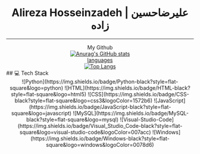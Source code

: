<h1 align="center">Alireza Hosseinzadeh | علیرضاحسین زاده</h1><hr>
<div align ="center">My Github</div>
<div align="center">
    <a href="#">
  <img src="https://github-readme-stats.vercel.app/api?username=alirezaturkoglan&hide=contribs,issues&show_icons=true&theme=radical" alt="Anurag's GitHub stats">
</div>
<div align="center">languages</div>
<div align="center">
  <a href="#">
    <img src="https://github-readme-stats.vercel.app/api/top-langs/?username=alirezaturkoglan&layout=donut&theme=radical" alt="Top Langs">
  </a>
</div>
## 💻 Tech Stack
<div align="center">
![Python](https://img.shields.io/badge/Python-black?style=flat-square&logo=python)
![HTML](https://img.shields.io/badge/HTML-black?style=flat-square&logo=html5)
![CSS](https://img.shields.io/badge/CSS-black?style=flat-square&logo=css3&logoColor=1572b6)
![JavaScript](https://img.shields.io/badge/JavaScript-black?style=flat-square&logo=javascript)
![MySQL](https://img.shields.io/badge/MySQL-black?style=flat-square&logo=mysql)
![Visual-Studio-Code](https://img.shields.io/badge/Visual_Studio_Code-black?style=flat-square&logo=visual-studio-code&logoColor=007acc)
![Windows](https://img.shields.io/badge/Windows-black?style=flat-square&logo=windows&logoColor=0078d6)
